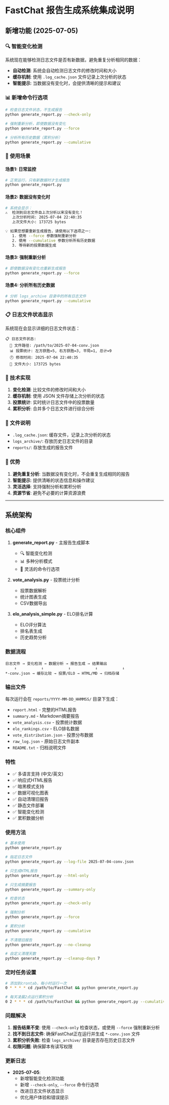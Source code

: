 # FastChat 报告生成系统集成说明

## 新增功能 (2025-07-05)

### 🔍 智能变化检测
系统现在能够检测日志文件是否有新数据，避免重复分析相同的数据：

- **自动检测**: 系统会自动检测日志文件的修改时间和大小
- **缓存机制**: 使用 `.log_cache.json` 文件记录上次分析的状态
- **智能提示**: 当数据没有变化时，会提供清晰的提示和建议

### 📊 新增命令行选项

```bash
# 检查日志文件状态，不生成报告
python generate_report.py --check-only

# 强制重新分析，即使数据没有变化
python generate_report.py --force

# 分析所有历史数据（累积分析）
python generate_report.py --cumulative
```

### 🔄 使用场景

#### 场景1: 日常监控
```bash
# 正常运行，只有新数据时才生成报告
python generate_report.py
```

#### 场景2: 数据没有变化时
```bash
# 系统会显示：
⚠️  检测到日志文件自上次分析以来没有变化！
   上次分析时间: 2025-07-04 22:40:35
   上次文件大小: 173725 bytes

💡 如果您想要重新生成报告，请使用以下选项之一:
   1. 使用 --force 参数强制重新分析
   2. 使用 --cumulative 参数分析所有历史数据
   3. 等待新的投票数据生成
```

#### 场景3: 强制重新分析
```bash
# 即使数据没有变化也重新生成报告
python generate_report.py --force
```

#### 场景4: 分析所有历史数据
```bash
# 分析 logs_archive 目录中的所有日志文件
python generate_report.py --cumulative
```

### 📋 日志文件状态显示

系统现在会显示详细的日志文件状态：
```
📋 日志文件状态:
  📁 文件路径: /path/to/2025-07-04-conv.json
  📊 投票统计: 左方获胜=5, 右方获胜=3, 平局=1, 总计=9
  🕐 修改时间: 2025-07-04 22:40:35
  📏 文件大小: 173725 bytes
```

### 🔧 技术实现

1. **变化检测**: 比较文件的修改时间和大小
2. **缓存机制**: 使用 JSON 文件存储上次分析的状态
3. **投票统计**: 实时统计日志文件中的投票数量
4. **累积分析**: 合并多个日志文件进行综合分析

### 📁 文件说明

- `.log_cache.json`: 缓存文件，记录上次分析的状态
- `logs_archive/`: 存放历史日志文件的目录
- `reports/`: 存放生成的报告文件

### 🚀 优势

1. **避免重复分析**: 当数据没有变化时，不会重复生成相同的报告
2. **智能提示**: 提供清晰的状态信息和操作建议
3. **灵活选择**: 支持强制分析和累积分析
4. **资源节省**: 避免不必要的计算资源浪费

---

## 系统架构

### 核心组件

1. **generate_report.py** - 主报告生成脚本
   - 🔍 智能变化检测
   - 📊 多种分析模式
   - 🎯 灵活的命令行选项

2. **vote_analysis.py** - 投票统计分析
   - 投票数据解析
   - 统计图表生成
   - CSV数据导出

3. **elo_analysis_simple.py** - ELO排名计算
   - ELO评分算法
   - 排名表生成
   - 历史趋势分析

### 数据流程

```
日志文件 → 变化检测 → 数据分析 → 报告生成 → 结果输出
    ↓           ↓           ↓           ↓           ↓
*-conv.json → 缓存比较 → 投票/ELO → HTML/MD → 归档存储
```

### 输出文件

每次运行会在 `reports/YYYY-MM-DD_HHMMSS/` 目录下生成：
- `report.html` - 完整的HTML报告
- `summary.md` - Markdown摘要报告
- `vote_analysis.csv` - 投票统计数据
- `elo_rankings.csv` - ELO排名数据
- `vote_distribution.json` - 投票分布数据
- `raw_log.json` - 原始日志文件副本
- `README.txt` - 归档说明文件

### 特性

- ✅ 多语言支持 (中文/英文)
- ✅ 响应式HTML报告
- ✅ 暗黑模式支持
- ✅ 数据可视化图表
- ✅ 自动清理旧报告
- ✅ 静态文件部署
- ✅ 智能变化检测
- ✅ 累积数据分析

### 使用方法

```bash
# 基本使用
python generate_report.py

# 指定日志文件
python generate_report.py --log-file 2025-07-04-conv.json

# 只生成HTML报告
python generate_report.py --html-only

# 只生成摘要报告
python generate_report.py --summary-only

# 检查状态
python generate_report.py --check-only

# 强制分析
python generate_report.py --force

# 累积分析
python generate_report.py --cumulative

# 不清理旧报告
python generate_report.py --no-cleanup

# 自定义清理天数
python generate_report.py --cleanup-days 7
```

### 定时任务设置

```bash
# 添加到crontab，每小时运行一次
0 * * * * cd /path/to/FastChat && python generate_report.py

# 每天凌晨2点运行累积分析
0 2 * * * cd /path/to/FastChat && python generate_report.py --cumulative
```

### 问题解决

1. **报告结果不变**: 使用 `--check-only` 检查状态，或使用 `--force` 强制重新分析
2. **找不到日志文件**: 确保FastChat正在运行并生成 `*-conv.json` 文件
3. **累积分析失败**: 检查 `logs_archive/` 目录是否存在历史日志文件
4. **权限问题**: 确保脚本有读写权限

### 更新日志

- **2025-07-05**: 
  - 新增智能变化检测功能
  - 新增 `--check-only`, `--force` 命令行选项
  - 改进日志文件状态显示
  - 优化用户体验和错误提示 